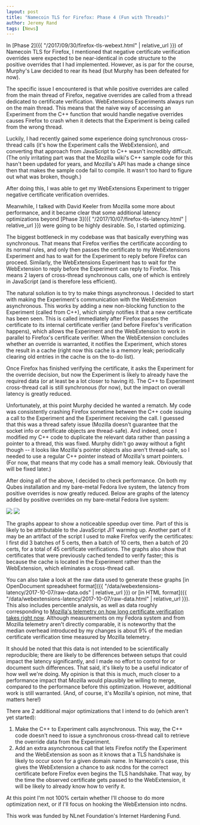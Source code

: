 ```yaml
---
layout: post
title: "Namecoin TLS for Firefox: Phase 4 (Fun with Threads)"
author: Jeremy Rand
tags: [News]
---
```


In [Phase 2]({{ "/2017/09/30/firefox-tls-webext.html" | relative_url }}) of Namecoin TLS for Firefox, I mentioned that negative certificate verification overrides were expected to be near-identical in code structure to the positive overrides that I had implemented.  However, as is par for the course, Murphy's Law decided to rear its head (but Murphy has been defeated for now).

The specific issue I encountered is that while positive overrides are called from the main thread of Firefox, negative overrides are called from a thread dedicated to certificate verification.  WebExtensions Experiments always run on the main thread.  This means that the naive way of accessing an Experiment from the C++ function that would handle negative overrides causes Firefox to crash when it detects that the Experiment is being called from the wrong thread.

Luckily, I had recently gained some experience doing synchronous cross-thread calls (it's how the Experiment calls the WebExtension), and converting that approach from JavaScript to C++ wasn't incredibly difficult.  (The only irritating part was that the Mozilla wiki's C++ sample code for this hasn't been updated for years, and Mozilla's API has made a change since then that makes the sample code fail to compile.  It wasn't too hard to figure out what was broken, though.)

After doing this, I was able to get my WebExtensions Experiment to trigger negative certificate verification overrides.

Meanwhile, I talked with David Keeler from Mozilla some more about performance, and it became clear that some additional latency optimizations beyond [Phase 3]({{ "/2017/10/07/firefox-tls-latency.html" | relative_url }}) were going to be highly desirable.  So, I started optimizing.

The biggest bottleneck in my codebase was that basically everything was synchronous.  That means that Firefox verifies the certificate according to its normal rules, and only then passes the certificate to my WebExtensions Experiment and has to wait for the Experiment to reply before Firefox can proceed.  Similarly, the WebExtensions Experiment has to wait for the WebExtension to reply before the Experiment can reply to Firefox.  This means 2 layers of cross-thread synchronous calls, one of which is entirely in JavaScript (and is therefore less efficient).

The natural solution is to try to make things asynchronous.  I decided to start with making the Experiment's communication with the WebExtension asynchronous.  This works by adding a new non-blocking function to the Experiment (called from C++), which simply notifies it that a new certificate has been seen.  This is called immediately after Firefox passes the certificate to its internal certificate verifier (and before Firefox's verification happens), which allows the Experiment and the WebExtension to work in parallel to Firefox's certificate verifier.  When the WebExtension concludes whether an override is warranted, it notifies the Experiment, which stores the result in a cache (right now this cache is a memory leak; periodically clearing old entries in the cache is on the to-do list).

Once Firefox has finished verifying the certificate, it asks the Experiment for the override decision, but now the Experiment is likely to already have the required data (or at least be a lot closer to having it).  The C++ to Experiment cross-thread call is still synchronous (for now), but the impact on overall latency is greatly reduced.

Unfortunately, at this point Murphy decided he wanted a rematch.  My code was consistently crashing Firefox sometime between the C++ code issuing a call to the Experiment and the Experiment receiving the call.  I guessed that this was a thread safety issue (Mozilla doesn't guarantee that the socket info or certificate objects are thread-safe).  And indeed, once I modified my C++ code to duplicate the relevant data rather than passing a pointer to a thread, this was fixed.  Murphy didn't go away without a fight though -- it looks like Mozilla's pointer objects also aren't thread-safe, so I needed to use a regular C++ pointer instead of Mozilla's smart pointers.  (For now, that means that my code has a small memory leak.  Obviously that will be fixed later.)

After doing all of the above, I decided to check performance.  On both my Qubes installation and my bare-metal Fedora live system, the latency from positive overrides is now greatly reduced.  Below are graphs of the latency added by positive overrides on my bare-metal Fedora live system:

<img src="{{site.baseurl}}data/webextensions-latency/2017-10-07/graph-uncached.png">

<img src="{{site.baseurl}}data/webextensions-latency/2017-10-07/graph-cached.png">

The graphs appear to show a noticeable speedup over time.  Part of this is likely to be attributable to the JavaScript JIT warming up.  Another part of it may be an artifact of the script I used to make Firefox verify the certificates: I first did 3 batches of 5 certs, then a batch of 10 certs, then a batch of 20 certs, for a total of 45 certificate verifications.  The graphs also show that certificates that were previously cached tended to verify faster; this is because the cache is located in the Experiment rather than the WebExtension, which eliminates a cross-thread call.

You can also take a look at the raw data used to generate these graphs [in OpenDocument spreadsheet format]({{ "/data/webextensions-latency/2017-10-07/raw-data.ods" | relative_url }}) or [in HTML format]({{ "/data/webextensions-latency/2017-10-07/raw-data.html" | relative_url }}).  This also includes percentile analysis, as well as data roughly corresponding to [Mozilla's telemetry on how long certificate verification takes right now](https://mzl.la/2hJH2Am).  Although measurements on my Fedora system and from Mozilla telemetry aren't directly comparable, it is noteworthy that the median overhead introduced by my changes is about 9% of the median certificate verification time measured by Mozilla telemetry.

It should be noted that this data is not intended to be scientifically reproducible; there are likely to be differences between setups that could impact the latency significantly, and I made no effort to control for or document such differences.  That said, it's likely to be a useful indicator of how well we're doing.  My opinion is that this is much, much closer to a performance impact that Mozilla would plausibly be willing to merge, compared to the performance before this optimization.  However, additional work is still warranted.  (And, of course, it's Mozilla's opinion, not mine, that matters here!)

There are 2 additional major optimizations that I intend to do (which aren't yet started):

1. Make the C++ to Experiment calls asynchronous.  This way, the C++ code doesn't need to issue a synchronous cross-thread call to retrieve the override data from the Experiment.
2. Add an extra asynchronous call that lets Firefox notify the Experiment and the WebExtension as soon as it knows that a TLS handshake is likely to occur soon for a given domain name.  In Namecoin's case, this gives the WebExtension a chance to ask ncdns for the correct certificate before Firefox even begins the TLS handshake.  That way, by the time the observed certificate gets passed to the WebExtension, it will be likely to already know how to verify it.

At this point I'm not 100% certain whether I'll choose to do more optimization next, or if I'll focus on hooking the WebExtension into ncdns.

This work was funded by NLnet Foundation's Internet Hardening Fund.
